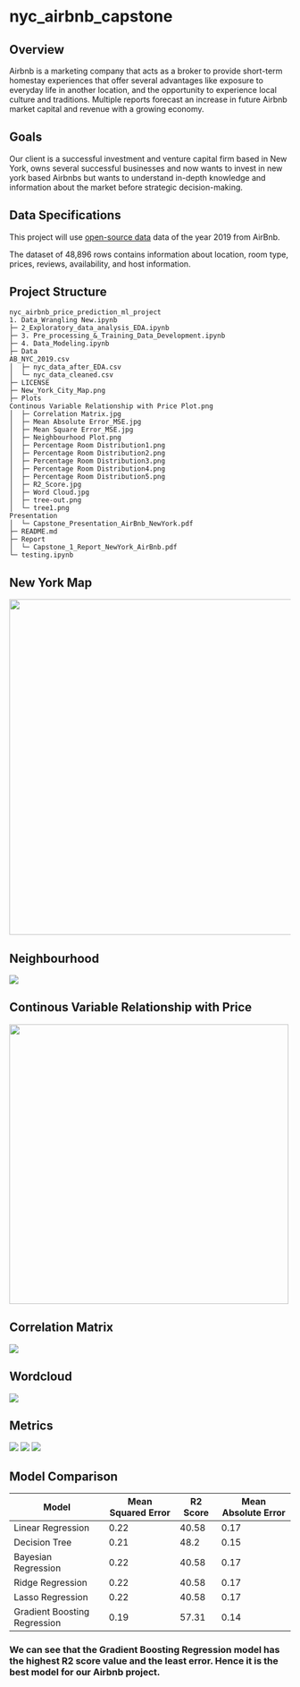 # nyc_airbnb_capstone
## Overview
Airbnb is a marketing company that acts as a broker to provide short-term homestay experiences that offer several advantages like exposure to everyday life in another location, and the opportunity to experience local culture and traditions. Multiple reports forecast an increase in future Airbnb market capital and revenue with a growing economy.
## Goals
Our client is a successful investment and venture capital firm based in New York, owns several successful businesses and now wants to invest in new york based Airbnbs but wants to understand in-depth knowledge and information about the market before strategic decision-making.
## Data Specifications
This project will use [open-source data](https://www.kaggle.com/datasets/dgomonov/new-york-city-airbnb-open-data) data of the year 2019 from AirBnb.

The dataset of 48,896 rows contains information about location, room type, prices, reviews, availability, and host information.
## Project Structure
```
nyc_airbnb_price_prediction_ml_project
1. Data_Wrangling New.ipynb
├─ 2_Exploratory_data_analysis_EDA.ipynb
├─ 3. Pre_processing_&_Training_Data_Development.ipynb
├─ 4. Data_Modeling.ipynb
├─ Data
AB_NYC_2019.csv
│  ├─ nyc_data_after_EDA.csv
│  └─ nyc_data_cleaned.csv
├─ LICENSE
├─ New_York_City_Map.png
├─ Plots
Continous Variable Relationship with Price Plot.png
│  ├─ Correlation Matrix.jpg
│  ├─ Mean Absolute Error_MSE.jpg
│  ├─ Mean Square Error_MSE.jpg
│  ├─ Neighbourhood Plot.png
│  ├─ Percentage Room Distribution1.png
│  ├─ Percentage Room Distribution2.png
│  ├─ Percentage Room Distribution3.png
│  ├─ Percentage Room Distribution4.png
│  ├─ Percentage Room Distribution5.png
│  ├─ R2_Score.jpg
│  ├─ Word Cloud.jpg
│  ├─ tree-out.png
│  └─ tree1.png
Presentation
│  └─ Capstone_Presentation_AirBnb_NewYork.pdf
├─ README.md
├─ Report
│  └─ Capstone_1_Report_NewYork_AirBnb.pdf
└─ testing.ipynb
```
## New York Map
<img src="https://github.com/ttariqaziz/nyc_airbnb_capstone/blob/main/New_York_City_Map.png" width="800" height="600"></img>
## Neighbourhood
<img src = "https://github.com/ttariqaziz/nyc_airbnb_capstone/blob/main/Plots/Neighbourhood%20Plot.png">

## Continous Variable Relationship with Price
<img src="https://github.com/ttariqaziz/nyc_airbnb_capstone/blob/main/Plots/Continous%20Variable%20Relationship%20with%20Price%20Plot.png" height="500"></img>

## Correlation Matrix
<img src="https://github.com/ttariqaziz/nyc_airbnb_capstone/blob/main/Plots/Correlation%20Matrix.jpg"></img>
## Wordcloud
<img src="https://github.com/ttariqaziz/nyc_airbnb_capstone/blob/main/Plots/Word%20Cloud.jpg"></img>
## Metrics
<img src="https://github.com/ttariqaziz/nyc_airbnb_capstone/blob/main/Plots/Mean%20Absolute%20Error_MSE.jpg"></img>
<img src="https://github.com/ttariqaziz/nyc_airbnb_capstone/blob/main/Plots/Mean%20Square%20Error_MSE.jpg"></img>
<img src="https://github.com/ttariqaziz/nyc_airbnb_capstone/blob/main/Plots/R2_Score.jpg"></img>
## Model Comparison
| Model  | Mean Squared Error | R2 Score  | Mean Absolute Error |
| ------------- | ------------- | ------------- | ------------- |
| Linear Regression  | 0.22 | 40.58 | 0.17 |
| Decision Tree  | 0.21 | 48.2 | 0.15 |
| Bayesian Regression  | 0.22 | 40.58 | 0.17 |
| Ridge Regression  | 0.22 | 40.58 | 0.17 |
| Lasso Regression  | 0.22 | 40.58 | 0.17 |
| Gradient Boosting Regression  | 0.19 | 57.31 | 0.14 |

### We can see that the Gradient Boosting Regression model has the highest R2 score value and the least error. Hence it is the best model for our Airbnb project.

